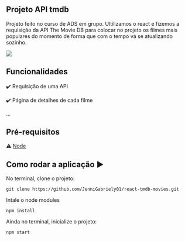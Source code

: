 ## Projeto API tmdb

Projeto feito no curso de ADS em grupo. Ultilizamos o react e fizemos a requisição da API The Movie DB para colocar no projeto os filmes mais populares do momento de forma que com o tempo vá se atualizando sozinho.

 <img src="https://img.shields.io/static/v1?label=react&message=framework&color=blue&style=for-the-badge&logo=REACT"/>

 ## Funcionalidades

:heavy_check_mark: Requisição de uma API

:heavy_check_mark: Página de detalhes de cada filme 

...

## Pré-requisitos

:warning: [Node](https://nodejs.org/en/download/)

## Como rodar a aplicação :arrow_forward:

No terminal, clone o projeto: 

```
git clone https://github.com/JenniGabriely01/react-tmdb-movies.git
```
Intale o node modules
```
npm install
```
Ainda no terminal, inicialize o projeto:
```
npm start
